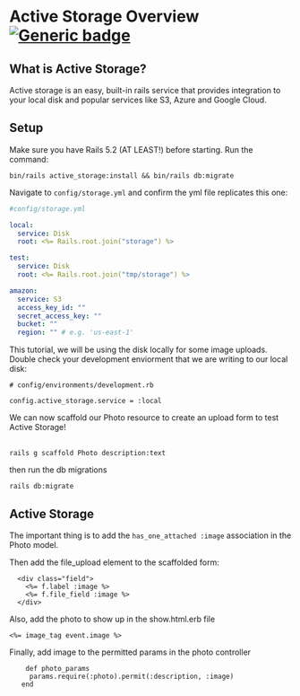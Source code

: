 # Active Storage Overview [![Generic badge](https://img.shields.io/badge/EASY-YES-FF00FF.svg)](https://shields.io/)


## What is Active Storage?
Active storage is an easy, built-in rails service that provides integration to your local disk and popular services like S3, Azure and Google Cloud.

## Setup 
Make sure you have Rails 5.2 (AT LEAST!) before starting. Run the command: <br>
```
bin/rails active_storage:install && bin/rails db:migrate
```
Navigate to ```config/storage.yml``` and confirm the yml file replicates this one:

```yml
#config/storage.yml

local:
  service: Disk
  root: <%= Rails.root.join("storage") %>

test:
  service: Disk
  root: <%= Rails.root.join("tmp/storage") %>

amazon:
  service: S3
  access_key_id: ""
  secret_access_key: ""
  bucket: ""
  region: "" # e.g. 'us-east-1'
```
This tutorial, we will be using the disk locally for some image uploads. Double check your development enviorment that we are writing to our local disk:

```
# config/environments/development.rb

config.active_storage.service = :local
```

We can now scaffold our Photo resource to create an upload form to test Active Storage!
<br><br>

```
rails g scaffold Photo description:text 
```
then run the db migrations 
```
rails db:migrate
```
## Active Storage 

The important thing is to add the ```has_one_attached :image``` association in the Photo model. 

Then add the file_upload element to the scaffolded form:
```
  <div class="field">
    <%= f.label :image %>
    <%= f.file_field :image %>
  </div>
  ```
  
 
 Also, add the photo to show up in the show.html.erb file
 ```
 <%= image_tag event.image %>
 ```
 
 Finally, add image to the permitted params in the photo controller
 ```
     def photo_params
      params.require(:photo).permit(:description, :image)
    end
   ```
